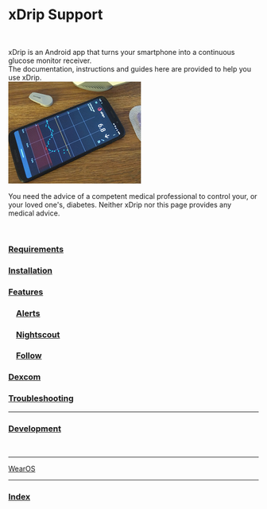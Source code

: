 # xDrip Support  
  
<br/>  
  
xDrip is an Android app that turns your smartphone into a continuous glucose monitor receiver.   
The documentation, instructions and guides here are provided to help you use xDrip.  
![](./docs/images/xDinaction.png)  

You need the advice of a competent medical professional to control your, or your loved one's, diabetes. Neither xDrip nor this page provides any medical advice.  
  
<br/>  
  
### [Requirements](./docs/Requirements_page.md)  
  
### [Installation](./docs/Installation_page.md)  
  
### [Features](./docs/Features_page.md)    
  
### &#160; &#160; [Alerts](./docs/Alerts_page.md)  
    
### &#160; &#160; [Nightscout](./docs/Nightscout_page.md)  
  
### &#160; &#160; [Follow](./docs/Follow_page.md)  
  
### [Dexcom](./docs/Dexcom_page.md)  
  
### [Troubleshooting](./docs/Troubleshooting_page.md)  
  
---  
### [Development](./docs/Development_page.md)  
  

<br/>  
  
  
 

---  
[WearOS](./docs/WearOS-Instructions.md)   
  
  
  
---  
### [Index](./Search_Index.md)  
